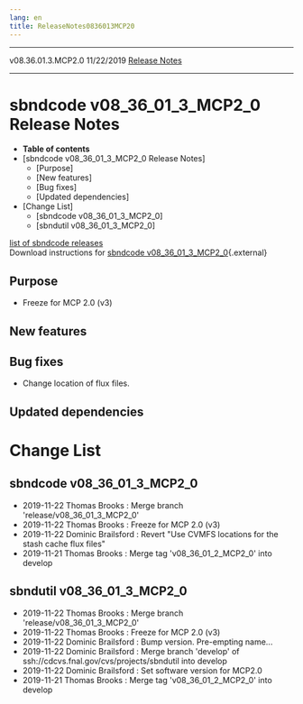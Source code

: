 ```yaml
---
lang: en
title: ReleaseNotes0836013MCP20
---
```


  -------------------- ------------ -- -- ------------------------------------------------------------
  v08.36.01.3.MCP2.0   11/22/2019         [Release Notes](ReleaseNotes0836013MCP20.html)
  -------------------- ------------ -- -- ------------------------------------------------------------



sbndcode v08\_36\_01\_3\_MCP2\_0 Release Notes
===========================================================================================================

-   **Table of contents**
-   [sbndcode v08\_36\_01\_3\_MCP2\_0 Release
    Notes]
    -   [Purpose]
    -   [New features]
    -   [Bug fixes]
    -   [Updated dependencies]
-   [Change List]
    -   [sbndcode v08\_36\_01\_3\_MCP2\_0]
    -   [sbndutil v08\_36\_01\_3\_MCP2\_0]

[list of sbndcode
releases](List_of_SBND_code_releases.html)\
Download instructions for [sbndcode
v08\_36\_01\_3\_MCP2\_0](http://scisoft.fnal.gov/scisoft/bundles/sbnd/v08_36_01_3_MCP2_0/sbndcode-v08_36_01_3_MCP2_0.html){.external}



Purpose
----------------------------------

-   Freeze for MCP 2.0 (v3)



New features
--------------------------------------------



Bug fixes
--------------------------------------

-   Change location of flux files.



Updated dependencies
------------------------------------------------------------



Change List
==========================================



sbndcode v08\_36\_01\_3\_MCP2\_0
-------------------------------------------------------------------------------

-   2019-11-22 Thomas Brooks : Merge branch
    \'release/v08\_36\_01\_3\_MCP2\_0\'
-   2019-11-22 Thomas Brooks : Freeze for MCP 2.0 (v3)
-   2019-11-22 Dominic Brailsford : Revert \"Use CVMFS locations for the
    stash cache flux files\"
-   2019-11-21 Thomas Brooks : Merge tag \'v08\_36\_01\_2\_MCP2\_0\'
    into develop



sbndutil v08\_36\_01\_3\_MCP2\_0
-------------------------------------------------------------------------------

-   2019-11-22 Thomas Brooks : Merge branch
    \'release/v08\_36\_01\_3\_MCP2\_0\'
-   2019-11-22 Thomas Brooks : Freeze for MCP 2.0 (v3)
-   2019-11-22 Dominic Brailsford : Bump version. Pre-empting name\...
-   2019-11-22 Dominic Brailsford : Merge branch \'develop\' of
    ssh://cdcvs.fnal.gov/cvs/projects/sbndutil into develop
-   2019-11-22 Dominic Brailsford : Set software version for MCP2.0
-   2019-11-21 Thomas Brooks : Merge tag \'v08\_36\_01\_2\_MCP2\_0\'
    into develop
